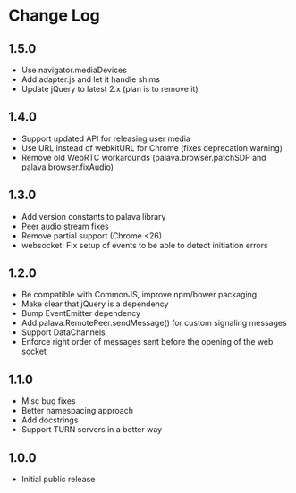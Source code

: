 # Change Log

## 1.5.0

* Use navigator.mediaDevices
* Add adapter.js and let it handle shims
* Update jQuery to latest 2.x (plan is to remove it)

## 1.4.0

* Support updated API for releasing user media
* Use URL instead of webkitURL for Chrome (fixes deprecation warning)
* Remove old WebRTC workarounds (palava.browser.patchSDP and palava.browser.fixAudio)

## 1.3.0

* Add version constants to palava library
* Peer audio stream fixes
* Remove partial support (Chrome <26)
* websocket: Fix setup of events to be able to detect initiation errors


## 1.2.0

* Be compatible with CommonJS, improve npm/bower packaging
* Make clear that jQuery is a dependency
* Bump EventEmitter dependency
* Add palava.RemotePeer.sendMessage() for custom signaling messages
* Support DataChannels
* Enforce right order of messages sent before the opening of the web socket


## 1.1.0

* Misc bug fixes
* Better namespacing approach
* Add docstrings
* Support TURN servers in a better way


## 1.0.0

* Initial public release
